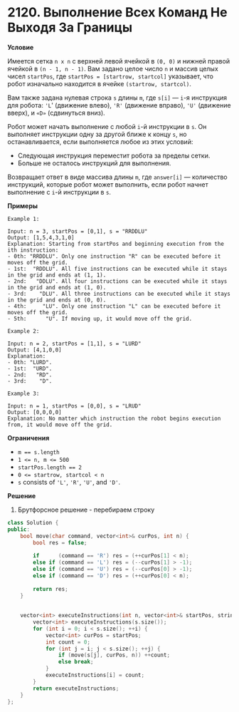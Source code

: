# 2120. Выполнение Всех Команд Не Выходя За Границы

**Условие**

Имеется сетка `n x n` с верхней левой ячейкой в `(0, 0)` и нижней правой ячейкой в `(n - 1, n - 1)`. Вам задано целое число `n` и массив целых чисел `startPos`, где `startPos = [startrow, startcol]` указывает, что робот изначально находится в ячейке `(startrow, startcol)`.

Вам также задана нулевая строка `s` длины `m`, где `s[i]` — `i`-я инструкция для робота: `'L`' (движение влево), `'R'` (движение вправо), `'U'` (движение вверх), и `«D»` (сдвинуться вниз).

Робот может начать выполнение с любой `i`-й инструкции в `s`. Он выполняет инструкции одну за другой ближе к концу `s`, но останавливается, если выполняется любое из этих условий:

- Следующая инструкция переместит робота за пределы сетки.
- Больше не осталось инструкций для выполнения.

Возвращает ответ в виде массива длины `m`, где `answer[i]` — количество инструкций, которые робот может выполнить, если робот начнет выполнение с `i`-й инструкции в `s`.

**Примеры**
```
Example 1:

Input: n = 3, startPos = [0,1], s = "RRDDLU"
Output: [1,5,4,3,1,0]
Explanation: Starting from startPos and beginning execution from the ith instruction:
- 0th: "RRDDLU". Only one instruction "R" can be executed before it moves off the grid.
- 1st:  "RDDLU". All five instructions can be executed while it stays in the grid and ends at (1, 1).
- 2nd:   "DDLU". All four instructions can be executed while it stays in the grid and ends at (1, 0).
- 3rd:    "DLU". All three instructions can be executed while it stays in the grid and ends at (0, 0).
- 4th:     "LU". Only one instruction "L" can be executed before it moves off the grid.
- 5th:      "U". If moving up, it would move off the grid.

Example 2:

Input: n = 2, startPos = [1,1], s = "LURD"
Output: [4,1,0,0]
Explanation:
- 0th: "LURD".
- 1st:  "URD".
- 2nd:   "RD".
- 3rd:    "D".

Example 3:

Input: n = 1, startPos = [0,0], s = "LRUD"
Output: [0,0,0,0]
Explanation: No matter which instruction the robot begins execution from, it would move off the grid.
```

**Ограничения**

- `m == s.length`
- `1 <= n, m <= 500`
- `startPos.length == 2`
- `0 <= startrow, startcol < n`
- `s` consists of `'L'`, `'R'`, `'U'`, and `'D'`.

**Решение**

1. Брутфорсное решение - перебираем строку

```C++
class Solution {
public:
    bool move(char command, vector<int>& curPos, int n) {
        bool res = false;
        
        if      (command == 'R') res = (++curPos[1] < n);
        else if (command == 'L') res = (--curPos[1] > -1);
        else if (command == 'U') res = (--curPos[0] > -1);
        else if (command == 'D') res = (++curPos[0] < n);
        
        return res;
    }
    
    
    vector<int> executeInstructions(int n, vector<int>& startPos, string s) {
        vector<int> executeInstructions(s.size());
        for (int i = 0; i < s.size(); ++i) {
            vector<int> curPos = startPos;
            int count = 0;
            for (int j = i; j < s.size(); ++j) {
                if (move(s[j], curPos, n)) ++count;
                else break;
            }
            executeInstructions[i] = count;
        }
        return executeInstructions;
    }
};
```